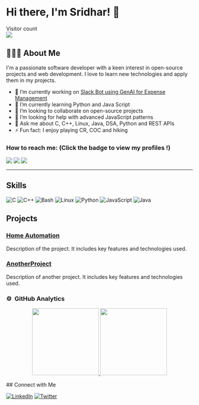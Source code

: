 # Hi there, I'm Sridhar! 👋

<p> 
  Visitor count<br>
  <img src="https://profile-counter.glitch.me/bobby-bash/count.svg" />
</p>

## 👨🏻‍💻 About Me

I'm a passionate software developer with a keen interest in open-source projects and web development. I love to learn new technologies and apply them in my projects.

- 🔭 I’m currently working on [Slack Bot using GenAI for Expense Management](https://github.com/Kalirajm01/slack_bot)
- 🌱 I’m currently learning Python and Java Script
- 👯 I’m looking to collaborate on open-source projects
- 🤔 I’m looking for help with advanced JavaScript patterns
- 💬 Ask me about C, C++, Linux, Java, DSA, Python and REST APIs
- ⚡ Fun fact: I enjoy playing CR, COC and hiking

### How to reach me: <strong>(Click the badge to view my profiles !)</strong>

<img src="https://img.shields.io/badge/d22z701@psgitech.ac.in-%23D14836.svg?&style=for-the-badge&logo=gmail&logoColor=white" href="d22z701@psgitech.ac.in">   <a  href="https://www.instagram.com/bobby0bash/"><img src="https://img.shields.io/badge/@bobby0bash-%23E4405F.svg?&style=for-the-badge&logo=instagram&logoColor=white"></a>   <a href="https://www.linkedin.com/in/sridhar-r-/"><img src="https://img.shields.io/badge/Sridhar Ravi-%230077B5.svg?&style=for-the-badge&logo=linkedin&logoColor=white" ></a>
<hr>

## Skills

![C](https://img.shields.io/badge/-C-A8B9CC?style=flat&logo=C&logoColor=white)
![C++](https://img.shields.io/badge/-C++-00599C?style=flat&logo=C%2B%2B&logoColor=white)
![Bash](https://img.shields.io/badge/-Bash-4EAA25?style=flat&logo=GNU-Bash&logoColor=white)
![Linux](https://img.shields.io/badge/-Linux-FCC624?style=flat&logo=Linux&logoColor=black)
![Python](https://img.shields.io/badge/-Python-3776AB?style=flat&logo=Python&logoColor=white)
![JavaScript](https://img.shields.io/badge/-JavaScript-F7DF1E?style=flat&logo=JavaScript&logoColor=black)
![Java](https://img.shields.io/badge/-Java-007396?style=flat&logo=Java&logoColor=white)

## Projects

### [Home Automation](https://github.com/bobby-bash/home_automation)
Description of the project. It includes key features and technologies used.

### [AnotherProject](https://github.com/yourusername/AnotherProject)
Description of another project. It includes key features and technologies used.

### ⚙️ &nbsp;GitHub Analytics
<p align="center">
<a href="https://github.com/AVS1508">
  <img height="180em" src="https://github-readme-stats-eight-theta.vercel.app/api?username=bobby-bash&show_icons=true&theme=vue-dark&include_all_commits=true&count_private=true" />
  <img height="180em" src="https://github-readme-stats-eight-theta.vercel.app/api/top-langs/?username=bobby-bash&layout=compact&exclude_lang=java+r&theme=vue-dark" />
</a>
</p>
## Connect with Me

[![LinkedIn](https://img.shields.io/badge/-LinkedIn-0A66C2?style=flat&logo=LinkedIn&logoColor=white)](https://www.linkedin.com/in/sridhar-r-/)
[![Twitter](https://img.shields.io/badge/-Twitter-1DA1F2?style=flat&logo=Twitter&logoColor=white)](https://x.com/SridharMedia)

<!--
**bobby-bash/bobby-bash** is a ✨ _special_ ✨ repository because its `README.md` (this file) appears on your GitHub profile.

Here are some ideas to get you started:

- 🔭 I’m currently working on ...
- 🌱 I’m currently learning ...
- 👯 I’m looking to collaborate on ...
- 🤔 I’m looking for help with ...
- 💬 Ask me about ...
- 📫 How to reach me: ...
- 😄 Pronouns: ...
- ⚡ Fun fact: ...
-->

